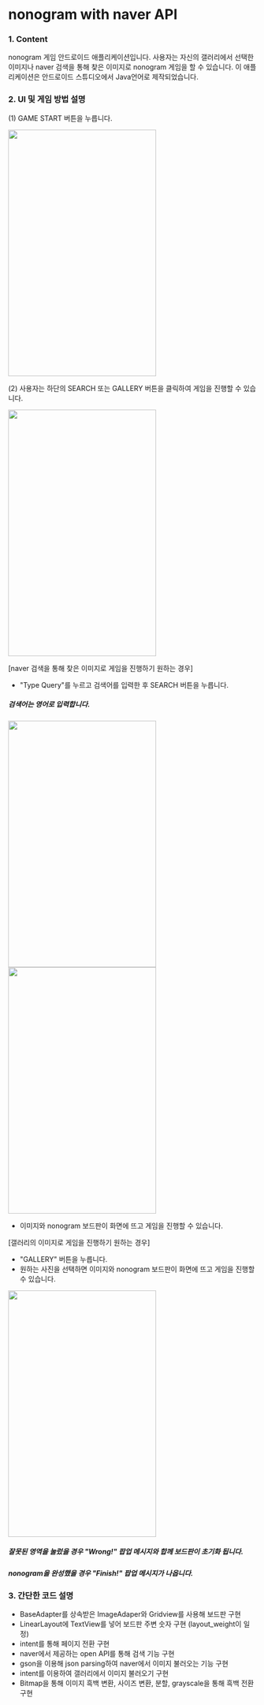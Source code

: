 # nonogram with naver API
### 1. Content
nonogram 게임 안드로이드 애플리케이션입니다. 사용자는 자신의 갤러리에서 선택한 이미지나 naver 검색을 통해 찾은 이미지로 nonogram 게임을 할 수 있습니다. 이 애플리케이션은 안드로이드 스튜디오에서 Java언어로 제작되었습니다.

### 2. UI 및 게임 방법 설명
(1) GAME START 버튼을 누릅니다.

<img src="https://user-images.githubusercontent.com/71880336/132551867-67bf94bd-0ddd-4338-93a9-cea4f3fa454f.jpg" width="300" height="500"/>

(2) 사용자는 하단의 SEARCH 또는 GALLERY 버튼을 클릭하여 게임을 진행할 수 있습니다.


<img src="https://user-images.githubusercontent.com/71880336/132551865-9da7d6f3-ec37-4a47-93bf-2b398701fa5c.jpg" width="300" height="500"/>

[naver 검색을 통해 찾은 이미지로 게임을 진행하기 원하는 경우]
- "Type Query"를 누르고 검색어를 입력한 후 SEARCH 버튼을 누릅니다.
##### 검색어는 영어로 입력합니다.


<img src="https://user-images.githubusercontent.com/71880336/132551864-f98e3ae8-b8c9-4453-a1c9-4c8681b52bab.jpg" width="300" height="500"/>
<img src="https://user-images.githubusercontent.com/71880336/132551862-196e3c09-cf74-4473-9e7f-247b2b12467c.jpg" width="300" height="500"/>

- 이미지와 nonogram 보드판이 화면에 뜨고 게임을 진행할 수 있습니다.

[갤러리의 이미지로 게임을 진행하기 원하는 경우]
- "GALLERY" 버튼을 누릅니다.
- 원하는 사진을 선택하면 이미지와 nonogram 보드판이 화면에 뜨고 게임을 진행할 수 있습니다.

<img src="https://user-images.githubusercontent.com/71880336/132551858-7114dd6a-59a4-47fd-bc92-ff510c450930.jpg" width="300" height="500"/>

##### 잘못된 영역을 눌렀을 경우 "Wrong!" 팝업 메시지와 합께 보드판이 초기화 됩니다.
##### nonogram을 완성했을 경우 "Finish!" 팝업 메시지가 나옵니다.

### 3. 간단한 코드 설명
- BaseAdapter를 상속받은 ImageAdaper와 Gridview를 사용해 보드판 구현
- LinearLayout에 TextView를 넣어 보드판 주변 숫자 구현 (layout_weight이 일정)
- intent를 통해 페이지 전환 구현
- naver에서 제공하는 open API를 통해 검색 기능 구현
- gson을 이용해 json parsing하여 naver에서 이미지 불러오는 기능 구현
- intent를 이용하여 갤러리에서 이미지 불러오기 구현
- Bitmap을 통해 이미지 흑백 변환, 사이즈 변환, 분할, grayscale을 통해 흑백 전환 구현
